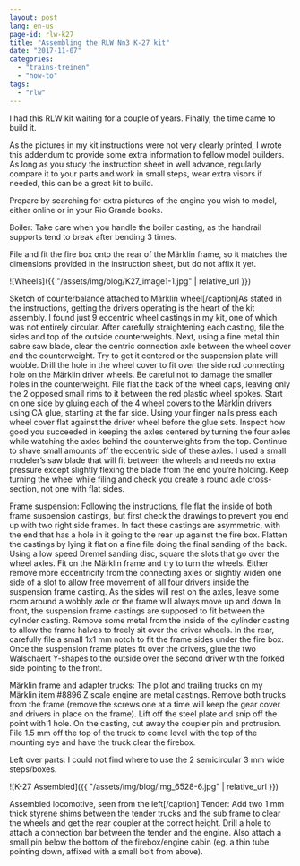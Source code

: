 ```yaml
---
layout: post
lang: en-us
page-id: rlw-k27
title: "Assembling the RLW Nn3 K-27 kit"
date: "2017-11-07"
categories:
  - "trains-treinen"
  - "how-to"
tags:
  - "rlw"
---
```


I had this RLW kit waiting for a couple of years. Finally, the time came to build it.

As the pictures in my kit instructions were not very clearly printed, I wrote this
addendum to provide some extra information to fellow model builders. As long as you
study the instruction sheet in well advance, regularly compare it to your parts and
work in small steps, wear extra visors if needed, this can be a great kit to build.

Prepare by searching for extra pictures of the engine you wish to model, either online
or in your Rio Grande books.

Boiler: Take care when you handle the boiler casting, as the handrail supports tend
to break after bending 3 times.

File and fit the fire box onto the rear of the Märklin frame, so it matches the
dimensions provided in the instruction sheet, but do not affix it yet.

![Wheels]({{ "/assets/img/blog/K27_image1-1.jpg" | relative_url }})

Sketch of counterbalance attached to Märklin wheel\[/caption\]As stated in the
instructions, getting the drivers operating is the heart of the kit assembly.
I found just 9 eccentric wheel castings in my kit, one of which was not entirely
circular. After carefully straightening each casting, file the sides and top of
the outside counterweights. Next, using a fine metal thin sabre saw blade, clear
the centric connection axle between the wheel cover and the counterweight. Try
to get it centered or the suspension plate will wobble. Drill the hole in the wheel
cover to fit over the side rod connecting hole on the Märklin driver wheels.
Be careful not to damage the smaller holes in the counterweight. File flat the back
of the wheel caps, leaving only the 2 opposed small rims to it between the red
plastic wheel spokes. Start on one side by gluing each of the 4 wheel covers to
the Märklin drivers using CA glue, starting at the far side. Using your finger
nails press each wheel cover flat against the driver wheel before the glue sets.
Inspect how good you succeeded in keeping the axles centered by turning the four
axles while watching the axles behind the counterweights from the top. Continue
to shave small amounts off the eccentric side of these axles. I used a small modeler’s
saw blade that will fit between the wheels and needs no extra pressure except slightly
flexing the blade from the end you’re holding. Keep turning the wheel while filing
and check you create a round axle cross-section, not one with flat sides.

Frame suspension: Following the instructions, file flat the inside of both frame
suspension castings, but first check the drawings to prevent you end up with two
right side frames. In fact these castings are asymmetric, with the end that has
a hole in it going to the rear up against the fire box. Flatten the castings by
lying it flat on a fine file doing the final sanding of the back. Using a low
speed Dremel sanding disc, square the slots that go over the wheel axles. Fit
on the Märklin frame and try to turn the wheels. Either remove more eccentricity
from the connecting axles or slightly widen one side of a slot to allow free
movement of all four drivers inside the suspension frame casting. As the sides
will rest on the axles, leave some room around a wobbly axle or the frame will
always move up and down In front, the suspension frame castings are supposed to
fit between the cylinder casting. Remove some metal from the inside of the
cylinder casting to allow the frame halves to freely sit over the driver wheels.
In the rear, carefully file a small 1x1 mm notch to fit the frame sides under
the fire box. Once the suspension frame plates fit over the drivers, glue the
two Walschaert Y-shapes to the outside over the second driver with the forked
side pointing to the front.

Märklin frame and adapter trucks: The pilot and trailing trucks on my Märklin
item #8896 Z scale engine are metal castings. Remove both trucks from the frame
(remove the screws one at a time will keep the gear cover and drivers in place
on the frame). Lift off the steel plate and snip off the point with 1 hole.
On the casting, cut away the coupler pin and protrusion. File 1.5 mm off the
top of the truck to come level with the top of the mounting eye and have the
truck clear the firebox.

Left over parts: I could not find where to use the 2 semicircular 3 mm wide steps/boxes.

![K-27 Assembled]({{ "/assets/img/blog/img_6528-6.jpg" | relative_url }})

Assembled locomotive, seen from the left\[/caption\] Tender: Add two 1 mm thick
styrene shims between the tender trucks and the sub frame to clear the wheels
and get the rear coupler at the correct height. Drill a hole to attach a
connection bar between the tender and the engine. Also attach a small pin below
the bottom of the firebox/engine cabin (eg. a thin tube pointing down, affixed
with a small bolt from above).
